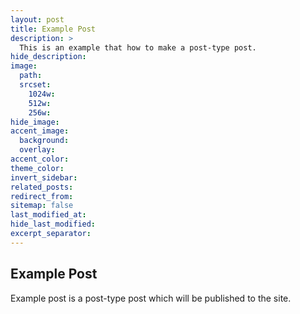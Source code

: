 ```yaml
---
layout: post
title: Example Post
description: >
  This is an example that how to make a post-type post.
hide_description:
image:
  path:
  srcset:
    1024w:
    512w:
    256w:
hide_image:
accent_image:
  background:
  overlay:
accent_color:
theme_color:
invert_sidebar:
related_posts:
redirect_from:
sitemap: false
last_modified_at:
hide_last_modified:
excerpt_separator:
---
```


## Example Post

Example post is a post-type post which will be published to the site.
